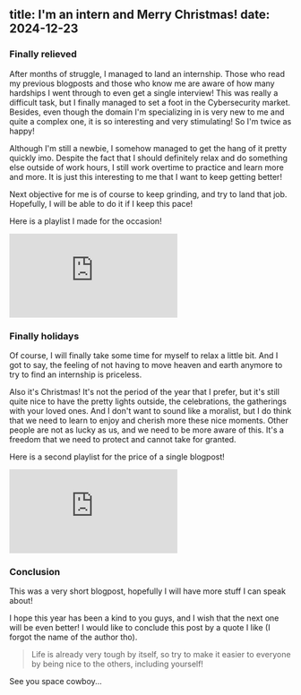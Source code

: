 title: I'm an intern and Merry Christmas!
date: 2024-12-23
---

### Finally relieved
After months of struggle, I managed to land an internship. Those who read my
previous blogposts and those who know me are aware of how many hardships I
went through to even get a single interview! This was really a difficult task,
but I finally managed to set a foot in the Cybersecurity market. Besides, even
though the domain I'm specializing in is very new to me and quite a complex
one, it is so interesting and very stimulating! So I'm twice as happy!

Although I'm still a newbie, I somehow managed to get the hang of it pretty
quickly imo. Despite the fact that I should definitely relax and do something
else outside of work hours, I still work overtime to practice and learn more
and more. It is just this interesting to me that I want to keep getting better!

Next objective for me is of course to keep grinding, and try to land that job.
Hopefully, I will be able to do it if I keep this pace!

Here is a playlist I made for the occasion!

<iframe src="https://www.youtube.com/embed/vKo-Z9Ka97A?si=tZWBR56XwJjDjUc3" title="YouTube video player" frameborder="0" allow="accelerometer; autoplay; clipboard-write; encrypted-media; gyroscope; picture-in-picture; web-share" referrerpolicy="strict-origin-when-cross-origin" allowfullscreen></iframe>

### Finally holidays
Of course, I will finally take some time for myself to relax a little bit.
And I got to say, the feeling of not having to move heaven and earth anymore to
try to find an internship is priceless. 

Also it's Christmas! It's not the period of the year that I prefer, but it's
still quite nice to have the pretty lights outside, the celebrations, the
gatherings with your loved ones. And I don't want to sound like a moralist, but
I do think that we need to learn to enjoy and cherish more these nice moments.
Other people are not as lucky as us, and we need to be more aware of this. It's
a freedom that we need to protect and cannot take for granted.

Here is a second playlist for the price of a single blogpost!

<iframe src="https://www.youtube.com/embed/Qd42Cliztic?si=hkYR6c9BPLNs5E21" title="YouTube video player" frameborder="0" allow="accelerometer; autoplay; clipboard-write; encrypted-media; gyroscope; picture-in-picture; web-share" referrerpolicy="strict-origin-when-cross-origin" allowfullscreen></iframe>

### Conclusion
This was a very short blogpost, hopefully I will have more stuff I can speak
about!

I hope this year has been a kind to you guys, and I wish that the next one will
be even better! I would like to conclude this post by a quote I like (I forgot
the name of the author tho).

>Life is already very tough by itself, so try to make it easier to everyone by
>being nice to the others, including yourself!

See you space cowboy...
